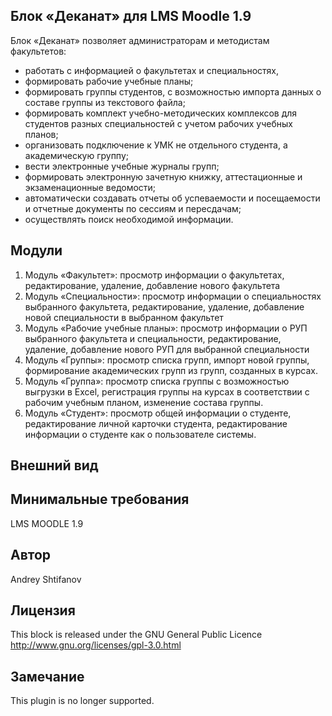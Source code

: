 ## Блок «Деканат» для LMS Moodle 1.9
Блок «Деканат» позволяет администраторам и методистам факультетов: 
* работать с информацией  о факультетах и специальностях, 
* формировать рабочие учебные планы;
* формировать группы студентов, с возможностью импорта данных о составе группы из текстового файла; 
* формировать комплект учебно-методических комплексов для студентов разных специальностей с учетом рабочих учебных планов;
* организовать подключение к УМК не отдельного студента, а академическую группу;
* вести электронные учебные журналы групп;
* формировать электронную зачетную книжку, аттестационные и экзаменационные ведомости;
* автоматически  создавать отчеты об успеваемости и посещаемости и  отчетные документы по сессиям и пересдачам;
* осуществлять поиск необходимой информации.
 
## Модули
1. Модуль «Факультет»: просмотр информации о факультетах, редактирование, удаление, добавление нового факультета
2. Модуль «Специальности»: просмотр информации о специальностях выбранного факультета, редактирование, удаление, добавление новой специальности в выбранном факультет
3. Модуль «Рабочие учебные планы»: просмотр информации о РУП выбранного факультета и специальности, редактирование, удаление, добавление нового РУП для выбранной специальности 
4. Модуль «Группы»: просмотр списка групп, импорт новой группы, формирование академических групп из групп, созданных в курсах. 
5. Модуль «Группа»: просмотр списка группы с возможностью выгрузки в Excel, регистрация группы на курсах в соответствии с рабочим учебным планом, изменение состава группы.
6. Модуль «Студент»: просмотр общей информации о студенте, редактирование личной карточки студента, редактирование информации о студенте как о пользователе системы.


## Внешний вид 


## Минимальные требования
LMS MOODLE 1.9

## Автор
Andrey Shtifanov

## Лицензия
This block is released under the GNU General Public Licence http://www.gnu.org/licenses/gpl-3.0.html

## Замечание
This plugin is no longer supported.
